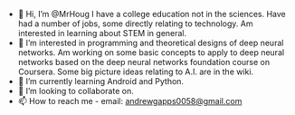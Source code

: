 - 👋 Hi, I’m @MrHoug
I have a college education not in the sciences.  Have had a number of jobs, some directly relating to technology.  Am interested in learning about STEM in general.
- 👀 I’m interested in programming and theoretical designs of deep neural networks.  Am working on some basic concepts to apply to deep neural networks based on the deep neural networks foundation course on Coursera.  Some big picture ideas relating to A.I. are in the wiki.  
- 🌱 I’m currently learning Android and Python.
- 💞️ I’m looking to collaborate on.
- 📫 How to reach me - email: andrewgapps0058@gmail.com

<!---
MrHoug/MrHoug is a ✨ special ✨ repository because its `README.md` (this file) appears on your GitHub profile.
You can click the Preview link to take a look at your changes.
--->
